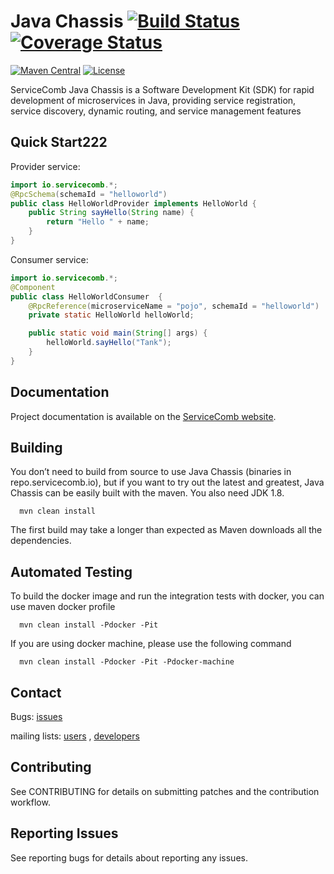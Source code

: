 # Java Chassis [![Build Status](https://travis-ci.org/ServiceComb/ServiceComb-Java-Chassis.svg?branch=master)](https://travis-ci.org/ServiceComb/ServiceComb-Java-Chassis?branch=master)[![Coverage Status](https://coveralls.io/repos/github/ServiceComb/ServiceComb-Java-Chassis/badge.svg?branch=master)](https://coveralls.io/github/ServiceComb/ServiceComb-Java-Chassis?branch=master)
[![Maven Central](https://maven-badges.herokuapp.com/maven-central/io.servicecomb/java-chassis-core/badge.svg)](http://search.maven.org/#search%7Cga%7C1%7Cio.servicecomb)
[![License](https://img.shields.io/badge/license-Apache%202-4EB1BA.svg)](https://www.apache.org/licenses/LICENSE-2.0.html)

ServiceComb Java Chassis is a Software Development Kit (SDK) for rapid development of microservices in Java, providing service registration, service discovery, dynamic routing, and service management features

## Quick Start222

Provider service:
```java
import io.servicecomb.*;
@RpcSchema(schemaId = "helloworld")
public class HelloWorldProvider implements HelloWorld {
    public String sayHello(String name) {
        return "Hello " + name;
    }
}
```

Consumer service:
```java
import io.servicecomb.*;
@Component
public class HelloWorldConsumer  {
	@RpcReference(microserviceName = "pojo", schemaId = "helloworld")
	private static HelloWorld helloWorld;

	public static void main(String[] args) {
		helloWorld.sayHello("Tank");
	}
}
```

## Documentation

Project documentation is available on the [ServiceComb website][servicecomb-website].

[servicecomb-website]: http://servicecomb.io/

## Building

You don’t need to build from source to use Java Chassis (binaries in repo.servicecomb.io), but if you want to try out the latest and greatest, Java Chassis can be easily built with the maven.  You also need JDK 1.8.

      mvn clean install

The first build may take a longer than expected as Maven downloads all the dependencies.

## Automated Testing

  To build the docker image and run the integration tests with docker, you can use maven docker profile

      mvn clean install -Pdocker -Pit

  If you are using docker machine, please use the following command

      mvn clean install -Pdocker -Pit -Pdocker-machine

## Contact

Bugs: [issues](https://github.com/ServiceComb/java-chassis/issues)

mailing lists: [users](https://groups.google.com/forum/#!forum/servicecomb-users) , [developers](https://groups.google.com/forum/#!forum/servicecomb-developers)


## Contributing

See CONTRIBUTING for details on submitting patches and the contribution workflow.

## Reporting Issues

See reporting bugs for details about reporting any issues.

